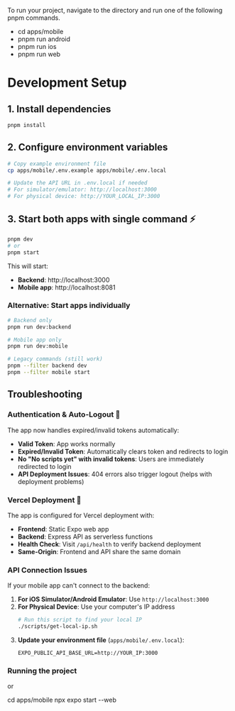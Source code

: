 To run your project, navigate to the directory and run one of the following pnpm commands.

- cd apps/mobile
- pnpm run android
- pnpm run ios
- pnpm run web

# Development Setup

## 1. Install dependencies
```bash
pnpm install
```

## 2. Configure environment variables
```bash
# Copy example environment file
cp apps/mobile/.env.example apps/mobile/.env.local

# Update the API URL in .env.local if needed
# For simulator/emulator: http://localhost:3000
# For physical device: http://YOUR_LOCAL_IP:3000
```

## 3. Start both apps with single command ⚡
```bash
pnpm dev
# or
pnpm start
```

This will start:
- **Backend**: http://localhost:3000
- **Mobile app**: http://localhost:8081

### Alternative: Start apps individually
```bash
# Backend only
pnpm run dev:backend

# Mobile app only  
pnpm run dev:mobile

# Legacy commands (still work)
pnpm --filter backend dev
pnpm --filter mobile start
```

## Troubleshooting

### Authentication & Auto-Logout 🔐
The app now handles expired/invalid tokens automatically:
- **Valid Token**: App works normally
- **Expired/Invalid Token**: Automatically clears token and redirects to login
- **No "No scripts yet" with invalid tokens**: Users are immediately redirected to login
- **API Deployment Issues**: 404 errors also trigger logout (helps with deployment problems)

### Vercel Deployment 🚀
The app is configured for Vercel deployment with:
- **Frontend**: Static Expo web app
- **Backend**: Express API as serverless functions
- **Health Check**: Visit `/api/health` to verify backend deployment
- **Same-Origin**: Frontend and API share the same domain

### API Connection Issues
If your mobile app can't connect to the backend:

1. **For iOS Simulator/Android Emulator**: Use `http://localhost:3000`
2. **For Physical Device**: Use your computer's IP address
   ```bash
   # Run this script to find your local IP
   ./scripts/get-local-ip.sh
   ```
3. **Update your environment file** (`apps/mobile/.env.local`):
   ```
   EXPO_PUBLIC_API_BASE_URL=http://YOUR_IP:3000
   ```

### Running the project

or

cd apps/mobile
npx expo start --web
